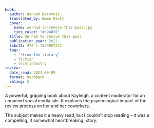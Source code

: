 ```yaml
---
book:
  author: Hannah Bervoets
  translated_by: Emma Rault
  cover:
    name: we-had-to-remove-this-post.jpg
    tint_color: "#c94076"
  title: We had to remove this post
  publication_year: 2022
  isbn13: 978-1-1529087222
  tags:
    - "!from-the-library"
    - fiction
    - tech-industry
review:
  date_read: 2023-09-09
  format: hardback
  rating: 5
---
```


A powerful, gripping book about Kayleigh, a content moderator for an unnamed social media site.
It explores the psychological impact of the review process on her and her coworkers.

The subject makes it a heavy read, but I couldn't stop reading – it was a compelling, if somewhat heartbreaking, story.
